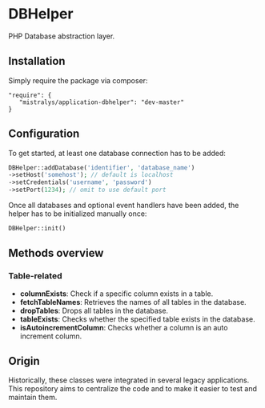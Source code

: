 # DBHelper

PHP Database abstraction layer.

## Installation

Simply require the package via composer:

```
"require": {
   "mistralys/application-dbhelper": "dev-master"
}
```

## Configuration

To get started, at least one database connection has to be added:

```php
DBHelper::addDatabase('identifier', 'database_name')
->setHost('somehost'); // default is localhost
->setCredentials('username', 'password')
->setPort(1234); // omit to use default port
```
Once all databases and optional event handlers have been added, the helper has to be initialized manually once:

```php
DBHelper::init()
```

## Methods overview

### Table-related

- **columnExists**: Check if a specific column exists in a table.
- **fetchTableNames**: Retrieves the names of all tables in the database.
- **dropTables**: Drops all tables in the database.
- **tableExists**: Checks whether the specified table exists in the database.
- **isAutoincrementColumn**: Checks whether a column is an auto increment column.

## Origin

Historically, these classes were integrated in several legacy applications. This repository aims to centralize the code and to make it easier to test and maintain them.
